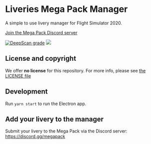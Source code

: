 # Liveries Mega Pack Manager

A simple to use livery manager for Flight Simulator 2020.

[Join the Mega Pack Discord server](https://discord.gg/megapack)

[![DeepScan grade](https://deepscan.io/api/teams/10690/projects/13519/branches/230735/badge/grade.svg)](https://deepscan.io/dashboard#view=project&tid=10690&pid=13519&bid=230735) [![](https://github.com/MSFS-Mega-Pack/MSFS2020-livery-manager/workflows/Smoketest/badge.svg)](https://github.com/MSFS-Mega-Pack/MSFS2020-livery-manager/actions/)

## License and copyright

We offer **no license** for this repository. For more info, please see [the LICENSE file](LICENSE.md)

## Development

Run `yarn start` to run the Electron app.

## Add your livery to the manager

Submit your livery to the Mega Pack via the Discord server: https://discord.gg/megapack
